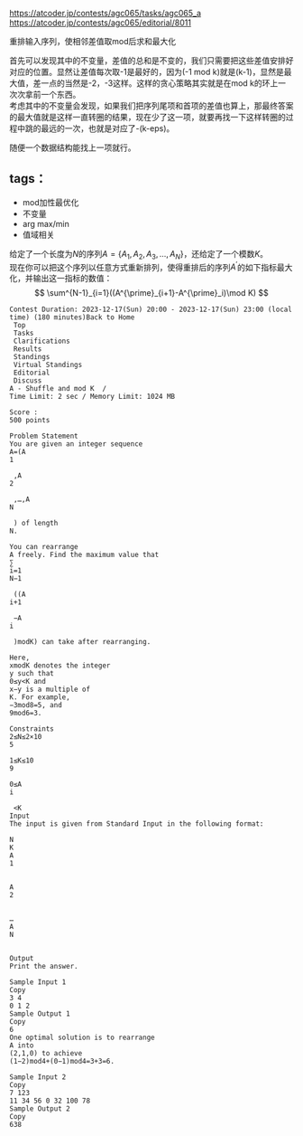 https://atcoder.jp/contests/agc065/tasks/agc065_a  
https://atcoder.jp/contests/agc065/editorial/8011  


重排输入序列，使相邻差值取mod后求和最大化  

首先可以发现其中的不变量，差值的总和是不变的，我们只需要把这些差值安排好对应的位置。显然让差值每次取-1是最好的，因为(-1 mod k)就是(k-1)，显然是最大值，差一点的当然是-2，-3这样。这样的贪心策略其实就是在mod k的环上一次次拿前一个东西。  
考虑其中的不变量会发现，如果我们把序列尾项和首项的差值也算上，那最终答案的最大值就是这样一直转圈的结果，现在少了这一项，就要再找一下这样转圈的过程中跳的最远的一次，也就是对应了-(k-eps)。  

随便一个数据结构能找上一项就行。

## tags：

- mod加性最优化
- 不变量
- arg max/min
- 值域相关

给定了一个长度为$N$的序列$A=\{A_1,A_2,A_3,...,A_N\}$，还给定了一个模数$K$。  
现在你可以把这个序列以任意方式重新排列，使得重排后的序列$A^\prime$的如下指标最大化，并输出这一指标的数值：
$$ \sum^{N-1}_{i=1}((A^{\prime}_{i+1}-A^{\prime}_i)\mod K) $$

```
Contest Duration: 2023-12-17(Sun) 20:00 - 2023-12-17(Sun) 23:00 (local time) (180 minutes)Back to Home
 Top
 Tasks
 Clarifications
 Results
 Standings
 Virtual Standings
 Editorial
 Discuss
A - Shuffle and mod K  / 
Time Limit: 2 sec / Memory Limit: 1024 MB

Score : 
500 points

Problem Statement
You are given an integer sequence 
A=(A 
1
​
 ,A 
2
​
 ,…,A 
N
​
 ) of length 
N.

You can rearrange 
A freely. Find the maximum value that 
∑ 
i=1
N−1
​
 ((A 
i+1
​
 −A 
i
​
 )modK) can take after rearranging.

Here, 
xmodK denotes the integer 
y such that 
0≤y<K and 
x−y is a multiple of 
K. For example, 
−3mod8=5, and 
9mod6=3.

Constraints
2≤N≤2×10 
5
 
1≤K≤10 
9
 
0≤A 
i
​
 <K
Input
The input is given from Standard Input in the following format:

N 
K
A 
1
​
  
A 
2
​
  
… 
A 
N
​
 
Output
Print the answer.

Sample Input 1
Copy
3 4
0 1 2
Sample Output 1
Copy
6
One optimal solution is to rearrange 
A into 
(2,1,0) to achieve 
(1−2)mod4+(0−1)mod4=3+3=6.

Sample Input 2
Copy
7 123
11 34 56 0 32 100 78
Sample Output 2
Copy
638
```
